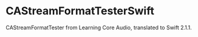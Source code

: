 # CAStreamFormatTesterSwift
CAStreamFormatTester from Learning Core Audio, translated to Swift 2.1.1.
